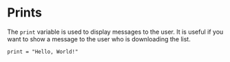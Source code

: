 # Prints

The `print` variable is used to display messages to the user. It is useful if you want to show a message to the user who is downloading the list.

```monset
print = "Hello, World!"
```
